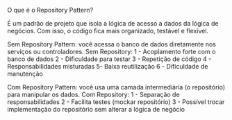 O que é o Repository Pattern?

É um padrão de projeto que isola a lógica de acesso a dados da lógica de negócios. Com isso, o código fica mais organizado, testável e flexível.

Sem Repository Pattern: você acessa o banco de dados diretamente nos serviços ou controladores.
Sem Repository:
1 - Acoplamento forte com o banco de dados
2 - Dificuldade para testar
3 - Repetição de código
4 - Responsabilidades misturadas
5- Baixa reutilização
6 - Dificuldade de manutenção

Com Repository Pattern: você usa uma camada intermediária (o repositório) para manipular os dados.
Com Repository:
1 - Separação de responsabilidades
2 - Facilita testes (mockar repositório)
3 - Possível trocar implementação do repositório sem alterar a lógica de negócio
